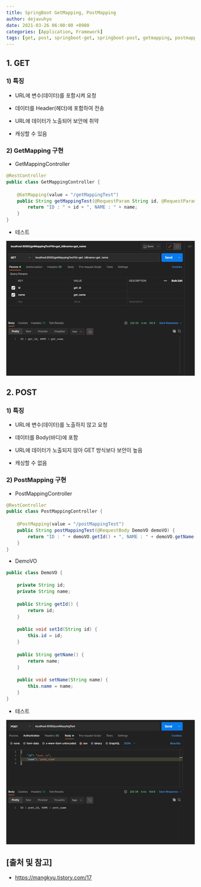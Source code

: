 ```yaml
---
title: SpringBoot GetMapping, PostMapping
author: dejavuhyo
date: 2021-03-26 06:00:00 +0900
categories: [Application, Framework]
tags: [get, post, springboot-get, springboot-post, getmapping, postmapping, get-http, post-body]
---
```


## 1. GET

### 1) 특징

* URL에 변수(데이터)를 포함시켜 요청

* 데이터를 Header(헤더)에 포함하여 전송

* URL에 데이터가 노출되어 보안에 취약

* 캐싱할 수 있음

### 2) GetMapping 구현

* GetMappingController

```java
@RestController
public class GetMappingController {

    @GetMapping(value = "/getMappingTest")
    public String getMappingTest(@RequestParam String id, @RequestParam String name) {
        return "ID : " + id + ", NAME : " + name;
    }
}
```

* 테스트

![getmapping](/assets/img/2021-03-26-get-http-post-body-in-springboot/getmapping.png)

## 2. POST

### 1) 특징

* URL에 변수(데이터)를 노출하지 않고 요청

* 데이터를 Body(바디)에 포함

* URL에 데이터가 노출되지 않아 GET 방식보다 보안이 높음

* 캐싱할 수 없음

### 2) PostMapping 구현

* PostMappingController

```java
@RestController
public class PostMappingController {

    @PostMapping(value = "/postMappingTest")
    public String postMappingTest(@RequestBody DemoVO demoVO) {
        return "ID : " + demoVO.getId() + ", NAME : " + demoVO.getName();
    }
}
```

* DemoVO

```java
public class DemoVO {

    private String id;
    private String name;

    public String getId() {
        return id;
    }

    public void setId(String id) {
        this.id = id;
    }

    public String getName() {
        return name;
    }

    public void setName(String name) {
        this.name = name;
    }
}
```

* 테스트

![postmapping](/assets/img/2021-03-26-get-http-post-body-in-springboot/postmapping.png)

## [출처 및 참고]
* <https://mangkyu.tistory.com/17>
